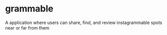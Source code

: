 # grammable
A application where users can share, find, and review instagrammable spots near or far from them


